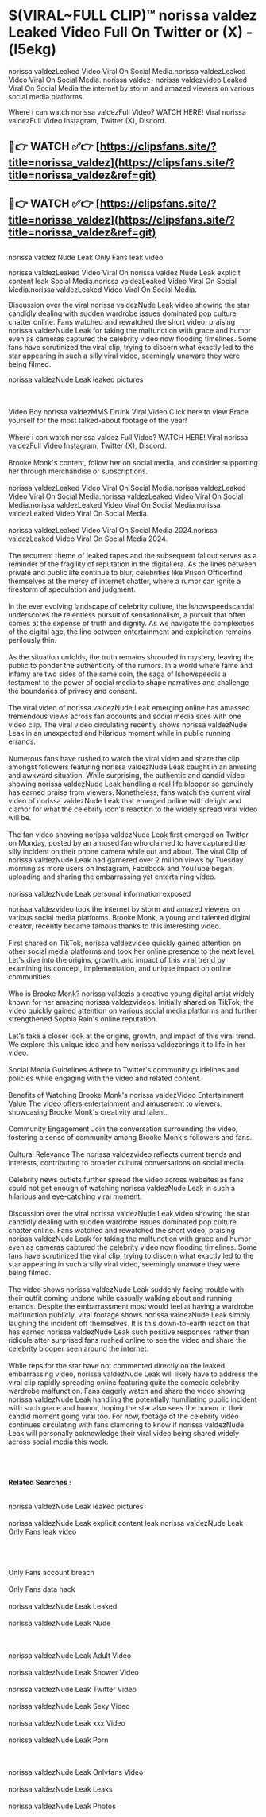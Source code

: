#  $(VIRAL~FULL CLIP)™ norissa valdez Leaked Video Full On Twitter or (X)  - (l5ekg)

norissa valdezLeaked Video Viral On Social Media.norissa valdezLeaked Video Viral On Social Media.
norissa valdez- norissa valdezvideo Leaked Viral On Social Media the internet by storm and amazed viewers on various social media platforms.

Where i can watch norissa valdezFull Video? WATCH HERE! Viral norissa valdezFull Video Instagram, Twitter (X), Discord.

## 🔴👉 WATCH ✅👉 [https://clipsfans.site/?title=norissa_valdez](https://clipsfans.site/?title=norissa_valdez&ref=git)


## 🔴👉 WATCH ✅👉 [https://clipsfans.site/?title=norissa_valdez](https://clipsfans.site/?title=norissa_valdez&ref=git)
##


norissa valdez Nude Leak Only Fans leak video 


norissa valdezLeaked Video Viral On  norissa valdez Nude Leak explicit content leak Social Media.norissa valdezLeaked Video Viral On Social Media.norissa valdezLeaked Video Viral On Social Media.



Discussion over the viral norissa valdezNude Leak video showing the star candidly dealing with sudden wardrobe issues dominated pop culture chatter online. Fans watched and rewatched the short video, praising norissa valdezNude Leak for taking the malfunction with grace and humor even as cameras captured the celebrity video now flooding timelines. Some fans have scrutinized the viral clip, trying to discern what exactly led to the star appearing in such a silly viral video, seemingly unaware they were being filmed.


norissa valdezNude Leak leaked pictures


  <br>

  <br>
Video Boy norissa valdezMMS Drunk Viral.Video Click here to view Brace yourself for the most talked-about footage of the year!
<br><br>
Where i can watch norissa valdez Full Video? WATCH HERE! Viral norissa valdezFull Video Instagram, Twitter (X), Discord.
<br><br>
Brooke Monk's content, follow her on social media, and consider supporting her through merchandise or subscriptions.
<br><br>
norissa valdezLeaked Video Viral On Social Media.norissa valdezLeaked Video Viral On Social Media.norissa valdezLeaked Video Viral On Social Media.norissa valdezLeaked Video Viral On Social Media.norissa valdezLeaked Video Viral On Social Media.
<br><br>
norissa valdezLeaked Video Viral On Social Media 2024.norissa valdezLeaked Video Viral On Social Media 2024.
<br><br>
The recurrent theme of leaked tapes and the subsequent fallout serves as a reminder of the fragility of reputation in the digital era. As the lines between private and public life continue to blur, celebrities like Prison Officerfind themselves at the mercy of internet chatter, where a rumor can ignite a firestorm of speculation and judgment.
<br><br>
In the ever evolving landscape of celebrity culture, the Ishowspeedscandal underscores the relentless pursuit of sensationalism, a pursuit that often comes at the expense of truth and dignity. As we navigate the complexities of the digital age, the line between entertainment and exploitation remains perilously thin.
<br><br>
As the situation unfolds, the truth remains shrouded in mystery, leaving the public to ponder the authenticity of the rumors. In a world where fame and infamy are two sides of the same coin, the saga of Ishowspeedis a testament to the power of social media to shape narratives and challenge the boundaries of privacy and consent.
<br><br>
The viral video of norissa valdezNude Leak emerging online has amassed tremendous views across fan accounts and social media sites with one video clip. The viral video circulating recently shows norissa valdezNude Leak in an unexpected and hilarious moment while in public running errands.
<br><br>
Numerous fans have rushed to watch the viral video and share the clip amongst followers featuring norissa valdezNude Leak caught in an amusing and awkward situation. While surprising, the authentic and candid video showing norissa valdezNude Leak handling a real life blooper so genuinely has earned praise from viewers. Nonetheless, fans watch the current viral video of norissa valdezNude Leak that emerged online with delight and clamor for what the celebrity icon's reaction to the widely spread viral video will be.
<br><br>
The fan video showing norissa valdezNude Leak first emerged on Twitter on Monday, posted by an amused fan who claimed to have captured the silly incident on their phone camera while out and about. The viral Clip of norissa valdezNude Leak had garnered over 2 million views by Tuesday morning as more users on Instagram, Facebook and YouTube began uploading and sharing the embarrassing yet entertaining video.
<br><br>
norissa valdezNude Leak personal information exposed

norissa valdezvideo took the internet by storm and amazed viewers on various social media platforms. Brooke Monk, a young and talented digital creator, recently became famous thanks to this interesting video.
<br><br>
First shared on TikTok, norissa valdezvideo quickly gained attention on other social media platforms and took her online presence to the next level. Let's dive into the origins, growth, and impact of this viral trend by examining its concept, implementation, and unique impact on online communities.
<br><br>
Who is Brooke Monk? norissa valdezis a creative young digital artist widely known for her amazing norissa valdezvideos. Initially shared on TikTok, the video quickly gained attention on various social media platforms and further strengthened Sophia Rain's online reputation.
<br><br>
Let's take a closer look at the origins, growth, and impact of this viral trend. We explore this unique idea and how norissa valdezbrings it to life in her video.
<br><br>
Social Media Guidelines Adhere to Twitter's community guidelines and policies while engaging with the video and related content.
<br><br>
Benefits of Watching Brooke Monk's norissa valdezVideo Entertainment Value The video offers entertainment and amusement to viewers, showcasing Brooke Monk's creativity and talent.
<br><br>
Community Engagement Join the conversation surrounding the video, fostering a sense of community among Brooke Monk's followers and fans.
<br><br>
Cultural Relevance The norissa valdezvideo reflects current trends and interests, contributing to broader cultural conversations on social media.
<br><br>
Celebrity news outlets further spread the video across websites as fans could not get enough of watching norissa valdezNude Leak in such a hilarious and eye-catching viral moment.
<br><br>
Discussion over the viral norissa valdezNude Leak video showing the star candidly dealing with sudden wardrobe issues dominated pop culture chatter online. Fans watched and rewatched the short video, praising norissa valdezNude Leak for taking the malfunction with grace and humor even as cameras captured the celebrity video now flooding timelines. Some fans have scrutinized the viral clip, trying to discern what exactly led to the star appearing in such a silly viral video, seemingly unaware they were being filmed.
<br><br>
The video shows norissa valdezNude Leak suddenly facing trouble with their outfit coming undone while casually walking about and running errands. Despite the embarrassment most would feel at having a wardrobe malfunction publicly, viral footage shows norissa valdezNude Leak simply laughing the incident off themselves. It is this down-to-earth reaction that has earned norissa valdezNude Leak such positive responses rather than ridicule after surprised fans rushed online to see the video and share the celebrity blooper seen around the internet.
<br><br>
While reps for the star have not commented directly on the leaked embarrassing video, norissa valdezNude Leak will likely have to address the viral clip rapidly spreading online featuring quite the comedic celebrity wardrobe malfunction. Fans eagerly watch and share the video showing norissa valdezNude Leak handling the potentially humiliating public incident with such grace and humor, hoping the star also sees the humor in their candid moment going viral too. For now, footage of the celebrity video continues circulating with fans clamoring to know if norissa valdezNude Leak will personally acknowledge their viral video being shared widely across social media this week.
<br><br>

<br><br>
<strong>Related Searches :</strong>
<br><br>

norissa valdezNude Leak leaked pictures
<br><br>
norissa valdezNude Leak explicit content leak
norissa valdezNude Leak Only Fans leak video
<br><br>

<br><br>
Only Fans account breach
<br><br>
Only Fans data hack
<br><br>
norissa valdezNude Leak Leaked
<br><br>
norissa valdezNude Leak Nude

<br><br>
norissa valdezNude Leak Adult Video
<br><br>
norissa valdezNude Leak Shower Video
<br><br>
norissa valdezNude Leak Twitter Video
<br><br>
norissa valdezNude Leak Sexy Video
<br><br>
norissa valdezNude Leak xxx Video
<br><br>
norissa valdezNude Leak Porn

<br><br>
norissa valdezNude Leak Onlyfans Video
<br><br>
norissa valdezNude Leak Leaks
<br><br>
norissa valdezNude Leak Photos
